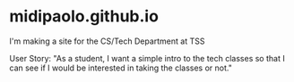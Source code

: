 # midipaolo.github.io

I'm making a site for the CS/Tech Department at TSS

User Story: "As a student, I want a simple intro to the tech classes so that I can see if I would be interested in taking the classes or not."
